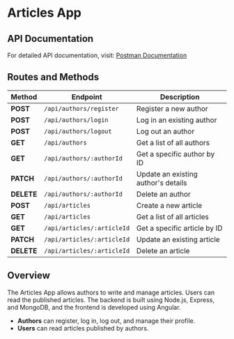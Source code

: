 # Articles App

## API Documentation

For detailed API documentation, visit: [Postman Documentation](https://documenter.getpostman.com/view/31592980/2sAXjKaCYU)

## Routes and Methods

| Method | Endpoint                       | Description                              |
|--------|--------------------------------|------------------------------------------|
| **POST**   | `/api/authors/register`           | Register a new author                      |
| **POST**   | `/api/authors/login`              | Log in an existing author                  |
| **POST**   | `/api/authors/logout`             | Log out an author                          |
| **GET**    | `/api/authors`                    | Get a list of all authors                  |
| **GET**    | `/api/authors/:authorId`          | Get a specific author by ID                |
| **PATCH**  | `/api/authors/:authorId`          | Update an existing author's details        |
| **DELETE** | `/api/authors/:authorId`          | Delete an author                           |
| **POST**   | `/api/articles`                   | Create a new article                       |
| **GET**    | `/api/articles`                   | Get a list of all articles                 |
| **GET**    | `/api/articles/:articleId`        | Get a specific article by ID               |
| **PATCH**  | `/api/articles/:articleId`        | Update an existing article                 |
| **DELETE** | `/api/articles/:articleId`        | Delete an article                          |

## Overview

The Articles App allows authors to write and manage articles. Users can read the published articles. The backend is built using Node.js, Express, and MongoDB, and the frontend is developed using Angular.

- **Authors** can register, log in, log out, and manage their profile.
- **Users** can read articles published by authors.